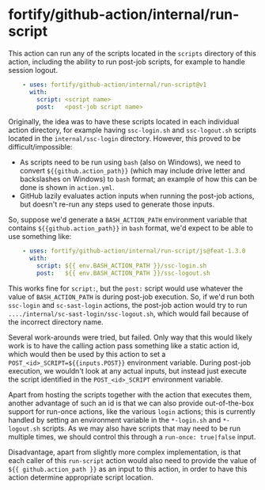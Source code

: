 # fortify/github-action/internal/run-script

This action can run any of the scripts located in the `scripts` directory of this action, including the ability to run post-job scripts, for example to handle session logout.

```yaml
    - uses: fortify/github-action/internal/run-script@v1
      with:
        script: <script name>
        post:   <post-job script name>
```

Originally, the idea was to have these scripts located in each individual action directory, for example having `ssc-login.sh` and `ssc-logout.sh` scripts located in the `internal/ssc-login` directory. However, this proved to be difficult/impossible:

- As scripts need to be run using `bash` (also on Windows), we need to convert `${{github.action_path}}` (which may include drive letter and backslashes on Windows) to `bash` format; an example of how this can be done is shown in `action.yml`.
- GitHub lazily evaluates action inputs when running the post-job actions, but doesn't re-run any steps used to generate those inputs.

So, suppose we'd generate a `BASH_ACTION_PATH` environment variable that contains `${{github.action_path}}` in `bash` format, we'd expect to be able to use something like:

```yaml
    - uses: fortify/github-action/internal/run-script/js@feat-1.3.0
      with: 
        script: ${{ env.BASH_ACTION_PATH }}/ssc-login.sh
        post:   ${{ env.BASH_ACTION_PATH }}/ssc-logout.sh
```

This works fine for `script:`, but the `post:` script would use whatever the value of `BASH_ACTION_PATH` is during post-job execution. So, if we'd run both `ssc-login` and `sc-sast-login` actions, the post-job action would try to run `..../internal/sc-sast-login/ssc-logout.sh`, which would fail because of the incorrect directory name.

Several work-arounds were tried, but failed. Only way that this would likely work is to have the calling action pass something like a static action id, which would then be used by this action to set a `POST_<id>_SCRIPT=${{inputs.POST}}` environment variable. During post-job execution, we wouldn't look at any actual inputs, but instead just execute the script identified in the `POST_<id>_SCRIPT` environment variable.

Apart from hosting the scripts together with the action that executes them, another advantage of such an id is that we can also provide out-of-the-box support for run-once actions, like the various `login` actions; this is currently handled by setting an environment variable in the `*-login.sh` and `*-logout.sh` scripts. As we may also have scripts that may need to be run multiple times, we should control this through a `run-once: true|false` input.

Disadvantage, apart from slightly more complex implementation, is that each caller of this `run-script` action would also need to provide the value of `${{ github.action_path }}` as an input to this action, in order to have this action determine appropriate script location.


